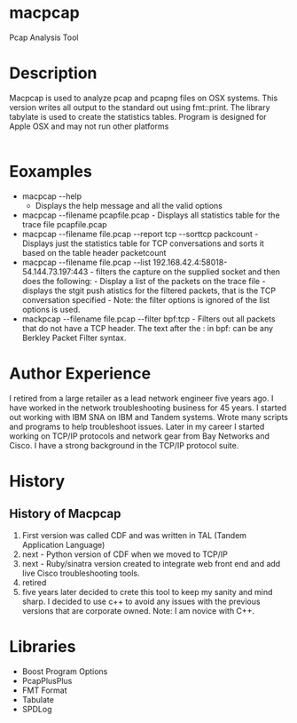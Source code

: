 # macpcap
Pcap Analysis Tool

# Description
Macpcap is used to analyze pcap and pcapng files on OSX systems. This version writes all output to the standard out using fmt::print. The library
tabylate is used to create the statistics tables.
Program is designed for Apple OSX and may not run other platforms
<br>
<br>
# Eoxamples
- macpcap --help
  - Displays the help message and all the valid options
- macpcap --filename pcapfile.pcap
        - Displays all statistics table for the trace file pcapfile.pcap
- macpcap --filename file.pcap --report tcp --sorttcp packcount
        - Displays just the statistics table for TCP conversations and sorts it based on the table header packetcount
- macpcap --filename file.pcap --list 192.168.42.4:58018-54.144.73.197:443
        - filters the capture on the supplied socket and then does the following:
            - Display a list of the packets on the trace file
            - displays the stgit push
            atistics for the filtered packets, that is the TCP conversation specified
        - Note: the filter options is ignored of the list options is used.
 - mackpcap --filename file.pcap --filter bpf:tcp
        - Filters out all packets that do not have a TCP header. The text after the : in bpf: can be any Berkley Packet Filter syntax.

 # Author Experience
 I retired from a large retailer as a lead network engineer five years ago. I have worked in the network troubleshooting business for 45 years.
 I started out working with IBM SNA on IBM and Tandem systems. Wrote many scripts and programs to help troubleshoot issues. Later in my
 career I started working on TCP/IP protocols and network gear from Bay Networks and Cisco. I have a strong background in the TCP/IP protocol suite.

 # History
 ## History of Macpcap
 1. First version was called CDF and was written in TAL (Tandem Application Language)
 2. next - Python version of CDF when we moved to TCP/IP
 3. next - Ruby/sinatra version created to integrate web front end and add live Cisco troubleshooting tools.
 4. retired
 5. five years later decided to crete this tool to keep my sanity and mind sharp. I decided to use c++ to
    avoid any issues with the previous versions that are corporate owned. Note: I am novice with C++.

# Libraries
 - Boost Program Options
 - PcapPlusPlus
 - FMT Format
 - Tabulate
 - SPDLog


